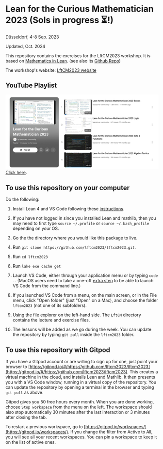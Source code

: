 Lean for the Curious Mathematician 2023 (Sols in progress ⏳!)
=======================================
Düsseldorf, 4-8 Sep. 2023

Updated, Oct. 2024

This repository contains the exercises for the LftCM2023 workshop. It is based on
[Mathematics in Lean](https://leanprover-community.github.io/mathematics_in_lean/).
(see also its [Github Repo](https://github.com/leanprover-community/mathematics_in_lean))

The workshop's website: [LftCM2023 website](https://lftcm2023.github.io/)

## YouTube Playlist

![YouTube Playlist Thumbnail](images/playlist_thumbnail.png)
[Click here](https://www.youtube.com/playlist?list=PLlF-CfQhukNn7xEbfL38eLgkveyk9_myQ).

## To use this repository on your computer

Do the following:

1. Install Lean 4 and VS Code following
   these [instructions](https://leanprover-community.github.io/get_started.html).

2. If you have not logged in since you installed Lean and mathlib, then you may need to first type `source ~/.profile` or `source ~/.bash_profile` depending on your OS.

3. Go the the directory where you would like this package to live.

4. Run `git clone https://github.com/lftcm2023/lftcm2023.git`.

5. Run `cd lftcm2023`

6. Run `lake exe cache get`

7. Launch VS Code, either through your application menu or by typing `code .`. (MacOS users need to take a one-off [extra step](https://code.visualstudio.com/docs/setup/mac#_launching-from-the-command-line) to be able to launch VS Code from the command line.)

8. If you launched VS Code from a menu, on the main screen, or in the File menu, click "Open folder" (just "Open" on a Mac), and choose the folder `lftcm2023` (not one of its subfolders).

9. Using the file explorer on the left-hand side. The `LftCM` directory contains the lecture and exercise files.

10. The lessons will be added as we go during the week. You can update the repository by typing
   `git pull` inside the `lftcm2023` folder.



## To use this repository with Gitpod

If you have a Gitpod account or are willing to sign up for one,
just point your browser to [https://gitpod.io/#/https://github.com/lftcm2023/lftcm2023](https://gitpod.io/#/https://github.com/lftcm2023/lftcm2023).
This creates a virtual machine in the cloud,
and installs Lean and Mathlib.
It then presents you with a VS Code window, running in a virtual
copy of the repository.
You can update the repository by opening a terminal in the browser
and typing `git pull` as above.

Gitpod gives you 50 free hours every month.
When you are done working, choose `Stop workspace` from the menu on the left.
The workspace should also stop automatically
30 minutes after the last interaction or 3 minutes after closing the tab.

To restart a previous workspace, go to [https://gitpod.io/workspaces/](https://gitpod.io/workspaces/).
If you change the filter from Active to All, you will see all your recent workspaces. You can pin a workspace to keep it on the list of active ones.
